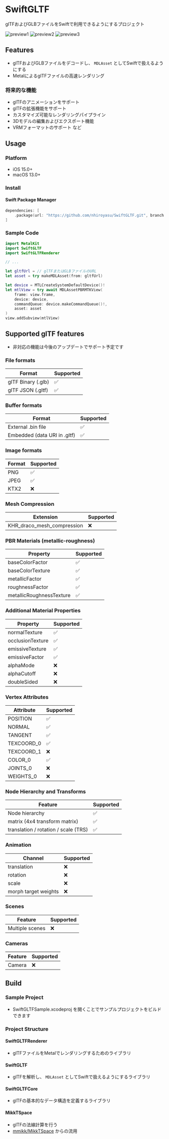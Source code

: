 # SwiftGLTF
glTFおよびGLBファイルをSwiftで利用できるようにするプロジェクト

![preview1](./Screenshots/preview1.png)
![preview2](./Screenshots/preview2.png)
![preview3](./Screenshots/preview3.png)

## Features
- glTFおよびGLBファイルをデコードし、 `MDLAsset` としてSwiftで扱えるようにする
- MetalによるglTFファイルの高速レンダリング

### 将来的な機能
- glTFのアニメーションをサポート
- glTFの拡張機能をサポート
- カスタマイズ可能なレンダリングパイプライン
- 3Dモデルの編集およびエクスポート機能
- VRMフォーマットのサポート
など

## Usage
### Platform
- iOS 15.0+
- macOS 13.0+

### Install
#### Swift Package Manager
```swift
dependencies: [
    .package(url: "https://github.com/nhiroyasu/SwiftGLTF.git", branch: "main")
]
```

### Sample Code
```swift
import MetalKit
import SwiftGLTF
import SwiftGLTFRenderer

// ...

let gltfUrl = // glTFまたはGLBファイルのURL
let asset = try makeMDLAsset(from: gltfUrl)

let device = MTLCreateSystemDefaultDevice()!
let mtlView = try await MDLAssetPBRMTKView(
    frame: view.frame,
    device: device,
    commandQueue: device.makeCommandQueue()!,
    asset: asset
)
view.addSubview(mtlView)
```

## Supported glTF features
- 非対応の機能は今後のアップデートでサポート予定です

### File formats
| Format              | Supported |
|---------------------|-----------|
| glTF Binary (.glb)  | ✅         |
| glTF JSON (.gltf)   | ✅         |

### Buffer formats
| Format                              | Supported |
|-------------------------------------|-----------|
| External .bin file                  | ✅         |
| Embedded (data URI in .gltf)        | ✅         |

### Image formats
| Format     | Supported |
|------------|-----------|
| PNG        | ✅         |
| JPEG       | ✅         |
| KTX2       | ❌         |

### Mesh Compression
| Extension                        | Supported |
|----------------------------------|-----------|
| KHR_draco_mesh_compression       | ❌         |

### PBR Materials (metallic-roughness)
| Property                    | Supported |
|-----------------------------|-----------|
| baseColorFactor             | ✅         |
| baseColorTexture            | ✅         |
| metallicFactor              | ✅         |
| roughnessFactor             | ✅         |
| metallicRoughnessTexture    | ✅         |

### Additional Material Properties
| Property             | Supported |
|----------------------|-----------|
| normalTexture        | ✅         |
| occlusionTexture     | ✅         |
| emissiveTexture      | ✅         |
| emissiveFactor       | ✅         |
| alphaMode            | ❌         |
| alphaCutoff          | ❌         |
| doubleSided          | ❌         |

### Vertex Attributes
| Attribute     | Supported |
|---------------|-----------|
| POSITION      | ✅         |
| NORMAL        | ✅         |
| TANGENT       | ✅         |
| TEXCOORD_0    | ✅         |
| TEXCOORD_1    | ❌         |
| COLOR_0       | ✅         |
| JOINTS_0      | ❌         |
| WEIGHTS_0     | ❌         |

### Node Hierarchy and Transforms
| Feature                                 | Supported |
|-----------------------------------------|-----------|
| Node hierarchy                          | ✅         |
| matrix (4x4 transform matrix)           | ✅         |
| translation / rotation / scale (TRS)    | ✅         |

### Animation
| Channel                  | Supported |
|--------------------------|-----------|
| translation              | ❌         |
| rotation                 | ❌         |
| scale                    | ❌         |
| morph target weights     | ❌         |

### Scenes
| Feature                 | Supported |
|-------------------------|-----------|
| Multiple scenes         | ❌         |

### Cameras
| Feature                 | Supported |
|-------------------------|-----------|
| Camera                  | ❌         |

## Build
### Sample Project
- SwiftGLTFSample.xcodeproj を開くことでサンプルプロジェクトをビルドできます

### Project Structure
#### SwiftGLTFRenderer
- glTFファイルをMetalでレンダリングするためのライブラリ

#### SwiftGLTF
- glTFを解析し、 `MDLAsset` としてSwiftで扱えるようにするライブラリ

#### SwiftGLTFCore
- glTFの基本的なデータ構造を定義するライブラリ

#### MikkTSpace
- glTFの法線計算を行う
- [mmikk/MikkTSpace](https://github.com/mmikk/MikkTSpace) からの流用
